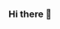 ### Hi there 👋

<!--
**Prajakta-collab/Prajakta-collab** is a ✨ _special_ ✨ repository because its `README.md` (this file) appears on your GitHub profile.

Here are some ideas to get you started:

- 🔭 I’m currently working on nothing in particular
- 🌱 I’m a Machine learning Enthusiast
- 👯 I’m looking to collaborate on any Machine learning project
- 🤔 I’m looking for help with System Programming
- 💬 Ask me about low level programming : C++, python
- 📫 How to reach me: prajaktabadgujar2281@gmail.com
- 😄 Pronouns: she/her/ti

